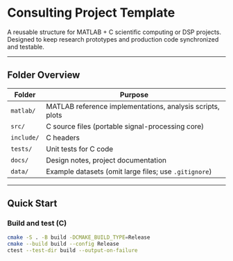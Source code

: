 # Consulting Project Template

A reusable structure for MATLAB + C scientific computing or DSP projects.  
Designed to keep research prototypes and production code synchronized and testable.

---

## Folder Overview
| Folder | Purpose |
|---------|----------|
| `matlab/` | MATLAB reference implementations, analysis scripts, plots |
| `src/` | C source files (portable signal-processing core) |
| `include/` | C headers |
| `tests/` | Unit tests for C code |
| `docs/` | Design notes, project documentation |
| `data/` | Example datasets (omit large files; use `.gitignore`) |

---

## Quick Start
### Build and test (C)
```bash
cmake -S . -B build -DCMAKE_BUILD_TYPE=Release
cmake --build build --config Release
ctest --test-dir build --output-on-failure
